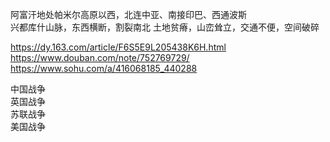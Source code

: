 阿富汗地处帕米尔高原以西，北连中亚、南接印巴、西通波斯   
兴都库什山脉，东西横断，割裂南北
土地贫瘠，山峦耸立，交通不便，空间破碎   

https://dy.163.com/article/F6S5E9L205438K6H.html
https://www.douban.com/note/752769729/
https://www.sohu.com/a/416068185_440288



中国战争   
英国战争   
苏联战争  
美国战争   
